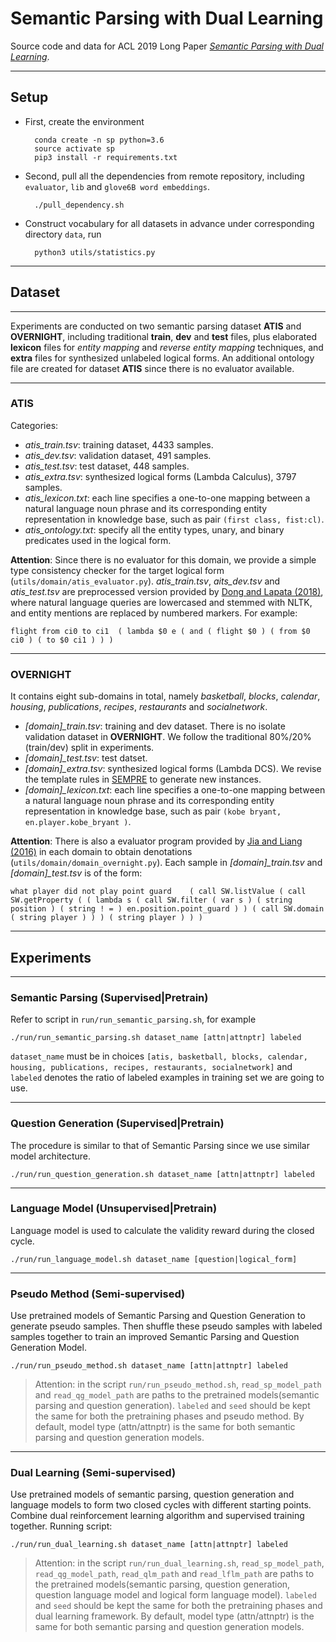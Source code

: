 # Semantic Parsing with Dual Learning

Source code and data for ACL 2019 Long Paper [_Semantic Parsing with Dual Learning_](https://www.aclweb.org/anthology/P19-1007.pdf).

----

## Setup

* First, create the environment

        conda create -n sp python=3.6
        source activate sp
        pip3 install -r requirements.txt

* Second, pull all the dependencies from remote repository, including `evaluator`, `lib` and `glove6B word embeddings`.

        ./pull_dependency.sh

* Construct vocabulary for all datasets in advance under corresponding directory `data`, run

        python3 utils/statistics.py

----

## **Dataset**

----

Experiments are conducted on two semantic parsing dataset **ATIS** and **OVERNIGHT**, including traditional __train__, __dev__ and __test__ files, plus elaborated __lexicon__ files for *entity mapping* and *reverse entity mapping* techniques, and __extra__ files for synthesized unlabeled logical forms. An additional ontology file are created for dataset **ATIS** since there is no evaluator available.

----

### **ATIS**

Categories:

- *atis_train.tsv*: training dataset, 4433 samples.
- *atis_dev.tsv*: validation dataset, 491 samples.
- *atis_test.tsv*: test dataset, 448 samples.
- *atis_extra.tsv*: synthesized logical forms (Lambda Calculus), 3797 samples.
- *atis_lexicon.txt*: each line specifies a one-to-one mapping between a natural language noun phrase and its corresponding entity representation in knowledge base, such as pair `(first class, fist:cl)`.
- *atis_ontology.txt*: specify all the entity types, unary, and binary predicates used in the logical form.

**Attention**: Since there is no evaluator for this domain, we provide a simple type consistency checker for the target logical form (`utils/domain/atis_evaluator.py`). *atis_train.tsv*, *aits_dev.tsv* and *atis_test.tsv* are preprocessed version provided by [Dong and Lapata (2018)](https://www.aclweb.org/anthology/P16-1004.pdf), where natural language queries are lowercased and stemmed with NLTK, and entity mentions are replaced by numbered markers. For example:

    flight from ci0 to ci1	( lambda $0 e ( and ( flight $0 ) ( from $0 ci0 ) ( to $0 ci1 ) ) )

----

### **OVERNIGHT**

It contains eight sub-domains in total, namely *basketball*, *blocks*, *calendar*, *housing*, *publications*, *recipes*, *restaurants* and *socialnetwork*.

- *[domain]_train.tsv*: training and dev dataset. There is no isolate validation dataset in **OVERNIGHT**. We follow the traditional 80%/20% (train/dev) split in experiments.
- *[domain]_test.tsv*: test datset.
- *[domain]_extra.tsv*: synthesized logical forms (Lambda DCS). We revise the template rules in [SEMPRE](https://github.com/percyliang/sempre) to generate new instances.
- *[domain]_lexicon.txt*: each line specifies a one-to-one mapping between a natural language noun phrase and its corresponding entity representation in knowledge base, such as pair `(kobe bryant, en.player.kobe_bryant
)`.

**Attention**: There is also a evaluator program provided by [Jia and Liang (2016)](https://www.aclweb.org/anthology/P16-1002.pdf) in each domain to obtain denotations (`utils/domain/domain_overnight.py`). Each sample in *[domain]_train.tsv* and *[domain]_test.tsv* is of the form:

    what player did not play point guard	( call SW.listValue ( call SW.getProperty ( ( lambda s ( call SW.filter ( var s ) ( string position ) ( string ! = ) en.position.point_guard ) ) ( call SW.domain ( string player ) ) ) ( string player ) ) )

----

## Experiments

----

### Semantic Parsing (Supervised|Pretrain)

Refer to script in `run/run_semantic_parsing.sh`, for example

    ./run/run_semantic_parsing.sh dataset_name [attn|attnptr] labeled

`dataset_name` must be in choices `[atis, basketball, blocks, calendar, housing, publications, recipes, restaurants, socialnetwork]` and `labeled` denotes the ratio of labeled examples in training set we are going to use.

----

### Question Generation (Supervised|Pretrain)

The procedure is similar to that of Semantic Parsing since we use similar model architecture.

    ./run/run_question_generation.sh dataset_name [attn|attnptr] labeled

----

### Language Model (Unsupervised|Pretrain)

Language model is used to calculate the validity reward during the closed cycle.

    ./run/run_language_model.sh dataset_name [question|logical_form]

----

### Pseudo Method (Semi-supervised)

Use pretrained models of Semantic Parsing and Question Generation to generate pseudo samples. Then shuffle these pseudo samples with labeled samples together to train an improved Semantic Parsing and Question Generation Model.

    ./run/run_pseudo_method.sh dataset_name [attn|attnptr] labeled

>Attention: in the script `run/run_pseudo_method.sh`, `read_sp_model_path` and `read_qg_model_path` are paths to the pretrained models(semantic parsing and question generation). `labeled` and `seed` should be kept the same for both the pretraining phases and pseudo method. By default, model type (attn/attnptr) is the same for both semantic parsing and question generation models.

----

### Dual Learning (Semi-supervised)

Use pretrained models of semantic parsing, question generation and language models to form two closed cycles with different starting points. Combine dual reinforcement learning algorithm and supervised training together. Running script:

    ./run/run_dual_learning.sh dataset_name [attn|attnptr] labeled

>Attention: in the script `run/run_dual_learning.sh`, `read_sp_model_path`, `read_qg_model_path`, `read_qlm_path` and `read_lflm_path` are paths to the pretrained models(semantic parsing, question generation, question language model and logical form language model). `labeled` and `seed` should be kept the same for both the pretraining phases and dual learning framework. By default, model type (attn/attnptr) is the same for both semantic parsing and question generation models.
